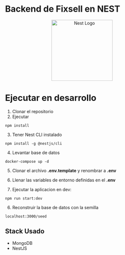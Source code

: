 # Backend de Fixsell en NEST
<p align="center">
  <a href="http://nestjs.com/" target="blank"><img src="https://nestjs.com/img/logo-small.svg" width="200" alt="Nest Logo" /></a>
</p>

# Ejecutar en desarrollo
 1. Clonar el repositorio
 2. Ejecutar
 ```
 npm install
 ```
 3. Tener Nest CLI instalado
 ```
 npm install -g @nestjs/cli
 ```
 4. Levantar base de datos
```
docker-compose up -d
```
5. Clonar el archivo __.env.template__ y renombrar a __.env__

6. Llenar las variables de entorno definidas en el __.env__

7. Ejecutar la aplicacion en dev:
```
npm run start:dev
```

6. Reconstruir la base de datos con la semilla
```
localhost:3000/seed
```


## Stack Usado
* MongoDB
* NestJS